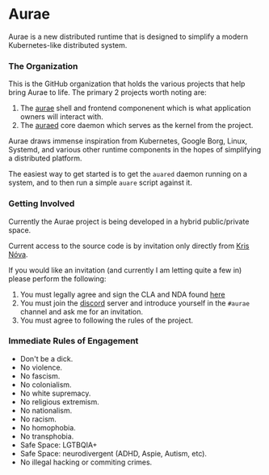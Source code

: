 # Aurae

Aurae is a new distributed runtime that is designed to simplify a modern Kubernetes-like distributed system.

### The Organization 

This is the GitHub organization that holds the various projects that help bring Aurae to life. The primary 2 projects worth noting are:

 1. The [aurae](https://github.com/aurae-runtime/aurae) shell and frontend componenent which is what application owners will interact with.
 2. The [auraed](https://github.com/aurae-runtime/auraed) core daemon which serves as the kernel from the project. 
 
 Aurae draws immense inspiration from Kubernetes, Google Borg, Linux, Systemd, and various other runtime components in the hopes of simplifying a distributed platform.
 
 The easiest way to get started is to get the `auared` daemon running on a system, and to then run a simple `auare` script against it.

### Getting Involved

Currently the Aurae project is being developed in a hybrid public/private space. 

Current access to the source code is by invitation only directly from [Kris Nóva](https://github.com/kris-nova). 

If you would like an invitation (and currently I am letting quite a few in) please perform the following:

 1. You must legally agree and sign the CLA and NDA found [here](https://github.com/aurae-runtime/authz)
 2. You must join the [discord](https://discord.gg/JqvvtUZkMD) server and introduce yourself in the `#aurae` channel and ask me for an invitation.
 3. You must agree to following the rules of the project.

### Immediate Rules of Engagement

 - Don't be a dick.
 - No violence.
 - No fascism.
 - No colonialism.
 - No white supremacy.
 - No religious extremism.
 - No nationalism.
 - No racism.
 - No homophobia.
 - No transphobia.
 - Safe Space: LGTBQIA+
 - Safe Space: neurodivergent (ADHD, Aspie, Autism, etc).
 - No illegal hacking or commiting crimes.
 
 
